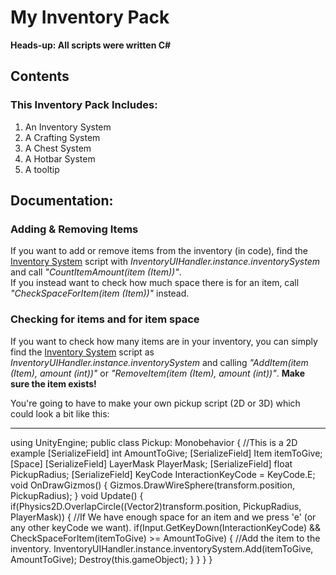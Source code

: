<h1>My Inventory Pack</h1>
<b>Heads-up: All scripts were written C#</b>
<h2>Contents</h2>
<h3>This Inventory Pack Includes:</h3>
<ol>
  <li>An Inventory System</li>
  <li>A Crafting System</li>
  <li>A Chest System</li>
  <li>A Hotbar System</li>
  <li>A tooltip</li>
</ol>
<h2>Documentation:</h2>
<h3>Adding & Removing Items</h3>
<p>
  If you want to add or remove items from the inventory (in code), find the <u>Inventory System</u>
  script with <em>InventoryUIHandler.instance.inventorySystem</em> and call <em>"CountItemAmount(item (Item))"</em>.<br>
  If you instead want to check how much space there is for an item, call <em>"CheckSpaceForItem(item (Item))"</em> instead.
</p>
<h3>Checking for items and for item space</h3>
<p>
  If you want to check how many items are in your inventory, you can simply find the <u>Inventory System</u>
  script as <em>InventoryUIHandler.instance.inventorySystem</em> and calling <em>"AddItem(item (Item), amount (int))"</em>
  or <em>"RemoveItem(item (Item), amount (int))"</em>. <b>Make sure the item exists!</b>
</p>
You're going to have to make your own pickup script (2D or 3D) which could look a bit like this:
<hr>
using UnityEngine;
public class Pickup: Monobehavior
{
  //This is a 2D example
  [SerializeField] int AmountToGive;
  [SerializeField] Item itemToGive;
  [Space]
  [SerializeField] LayerMask PlayerMask;
  [SerializeField] float PickupRadius;
  [SerializeField] KeyCode InteractionKeyCode = KeyCode.E;
  void OnDrawGizmos()
  {
    Gizmos.DrawWireSphere(transform.position, PickupRadius);
  }
  void Update()
  {
    if(Physics2D.OverlapCircle((Vector2)transform.position, PickupRadius, PlayerMask))
    {
      //If We have enough space for an item and we press 'e' (or any other keyCode we want).
      if(Input.GetKeyDown(InteractionKeyCode) && CheckSpaceForItem(itemToGive) >= AmountToGive)
      {
        //Add the item to the inventory.
        InventoryUIHandler.instance.inventorySystem.Add(itemToGive, AmountToGive);
        Destroy(this.gameObject);
      }
    }
  }
}
